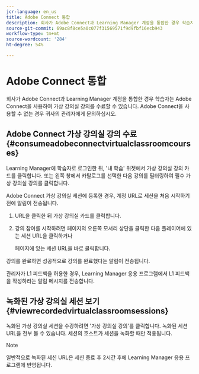 ```yaml
---
jcr-language: en_us
title: Adobe Connect 통합
description: 회사가 Adobe Connect과 Learning Manager 계정을 통합한 경우 학습자는 Adobe Connect을 사용하여 가상 강의실 강의를 수료할 수 있습니다. Adobe Connect을 사용할 수 없는 경우 귀사의 관리자에게 문의하십시오.
source-git-commit: 69ac8f8ce5a0c077f31569571f9d9fbf16ecb943
workflow-type: tm+mt
source-wordcount: '284'
ht-degree: 54%

---
```




# Adobe Connect 통합

회사가 Adobe Connect과 Learning Manager 계정을 통합한 경우 학습자는 Adobe Connect을 사용하여 가상 강의실 강의를 수료할 수 있습니다. Adobe Connect을 사용할 수 없는 경우 귀사의 관리자에게 문의하십시오.

## Adobe Connect 가상 강의실 강의 수료 {#consumeadobeconnectvirtualclassroomcourses}

Learning Manager에 학습자로 로그인한 뒤, &#39;내 학습&#39; 위젯에서 가상 강의실 강의 카드를 클릭합니다. 또는 왼쪽 창에서 카탈로그를 선택한 다음 강의를 필터링하여 필수 가상 강의실 강의를 클릭합니다.

Adobe Connect 가상 강의실 세션에 등록한 경우, 계정 URL로 세션을 처음 시작하기 전에 알림이 전송됩니다.

1. URL을 클릭한 뒤 가상 강의실 카드를 클릭합니다.
1. 강의 참여를 시작하려면 페이지의 오른쪽 모서리 상단을 클릭한 다음 플레이어에 있는 세션 URL을 클릭하거나

   페이지에 있는 세션 URL을 바로 클릭합니다.

강의를 완료하면 성공적으로 강의를 완료했다는 알림이 전송됩니다.

관리자가 L1 피드백을 허용한 경우, Learning Manager 응용 프로그램에서 L1 피드백을 작성하라는 알림 메시지를 전송합니다.

## 녹화된 가상 강의실 세션 보기 {#viewrecordedvirtualclassroomsessions}

녹화된 가상 강의실 세션을 수강하려면 &#39;가상 강의실 강의&#39;를 클릭합니다. 녹화된 세션 URL을 전부 볼 수 있습니다. 세션의 호스트가 세션을 녹화할 때만 적용됩니다.

>[!NOTE]
>
>일반적으로 녹화된 세션 URL은 세션 종료 후 2시간 후에 Learning Manager 응용 프로그램에 반영됩니다.
